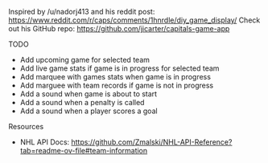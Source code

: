 Inspired by /u/nadorj413 and his reddit post: https://www.reddit.com/r/caps/comments/1hnrdle/diy_game_display/
Check out his GitHub repo: https://github.com/jicarter/capitals-game-app

TODO

- Add upcoming game for selected team
- Add live game stats if game is in progress for selected team
- Add marquee with games stats when game is in progress
- Add marguee with team records if game is not in progress
- Add a sound when game is about to start
- Add a sound when a penalty is called
- Add a sound when a player scores a goal

Resources

- NHL API Docs: https://github.com/Zmalski/NHL-API-Reference?tab=readme-ov-file#team-information
